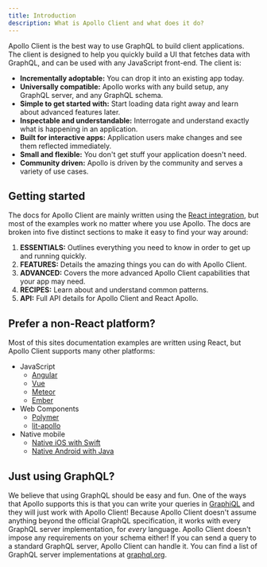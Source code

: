 ```yaml
---
title: Introduction
description: What is Apollo Client and what does it do?
---
```


Apollo Client is the best way to use GraphQL to build client applications. The client is designed to help you quickly build a UI that fetches data with GraphQL, and can be used with any JavaScript front-end. The client is:

- **Incrementally adoptable:** You can drop it into an existing app today.
- **Universally compatible:** Apollo works with any build setup, any GraphQL server, and any GraphQL schema.
- **Simple to get started with:** Start loading data right away and learn about advanced features later.
- **Inspectable and understandable:** Interrogate and understand exactly what is happening in an application.
- **Built for interactive apps:** Application users make changes and see them reflected immediately.
- **Small and flexible:** You don't get stuff your application doesn't need.
- **Community driven:** Apollo is driven by the community and serves a variety of use cases.

## Getting started

The docs for Apollo Client are mainly written using the [React integration](/v2.4/essentials/get-started/), but most of the examples work no matter where you use Apollo. The docs are broken into five distinct sections to make it easy to find your way around:

1. **ESSENTIALS:** Outlines everything you need to know in order to get up and running quickly.
2. **FEATURES:** Details the amazing things you can do with Apollo Client.
3. **ADVANCED:** Covers the more advanced Apollo Client capabilities that your app may need.
4. **RECIPES:** Learn about and understand common patterns.
5. **API:** Full API details for Apollo Client and React Apollo.

## Prefer a non-React platform?

Most of this sites documentation examples are written using React, but Apollo Client supports many other platforms:

- JavaScript
  - [Angular](https://www.apollographql.com/docs/angular)
  - [Vue](/v2.4/integrations/#vue)
  - [Meteor](/v2.4/recipes/meteor/)
  - [Ember](/v2.4/integrations/#ember)
- Web Components
  - [Polymer](/v2.4/integrations/#web-components)
  - [lit-apollo](/v2.4/integrations/#web-components)
- Native mobile
  - [Native iOS with Swift](https://www.apollographql.com/docs/ios)
  - [Native Android with Java](https://www.apollographql.com/docs/android)

## Just using GraphQL?

We believe that using GraphQL should be easy and fun. One of the ways that Apollo supports this is that you can write your queries in [GraphiQL](https://github.com/graphql/graphiql) and they will just work with Apollo Client! Because Apollo Client doesn't assume anything beyond the official GraphQL specification, it works with every GraphQL server implementation, for *every* language. Apollo Client doesn't impose any requirements on your schema either! If you can send a query to a standard GraphQL server, Apollo Client can handle it. You can find a list of GraphQL server implementations at [graphql.org](http://graphql.org/code/#server-libraries).
